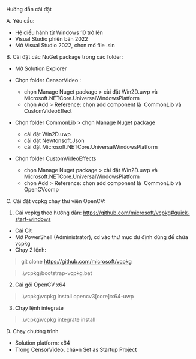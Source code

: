Hướng dẫn cài đặt

A. Yêu cầu:
- Hệ điều hành từ Windows 10 trở lên
- Visual Studio phiên bản 2022
- Mở Visual Studio 2022, chọn mở file .sln

B. Cài đặt các NuGet package trong các folder:
- Mở Solution Explorer
- Chọn folder CensorVideo :
	+ chọn Manage Nuget package > cài đặt Win2D.uwp và Microsoft.NETCore.UniversalWindowsPlatform
	+ chọn Add > Reference: chọn add component là  CommonLib và  CustomVideoEffect

- Chọn folder CommonLib > chọn Manage Nuget package 
	+ cài đặt Win2D.uwp
	+ cài đặt Newtonsoft.Json
	+ cài đặt Microsoft.NETCore.UniversalWindowsPlatform

- Chọn folder CustomVideoEffects 
	+ chọn Manage Nuget package > cài đặt Win2D.uwp và  Microsoft.NETCore.UniversalWindowsPlatform
	+ chọn Add > Reference: chọn add component là  CommonLib và  OpenCVcomp

C. Cài đặt vcpkg chạy thư viện OpenCV:
1. Cài vcpkg theo hướng dẫn: https://github.com/microsoft/vcpkg#quick-start-windows
- Cài Git  
- Mở PowerShell (Administrator), cd vào thư mục dự định dùng để chứa vcpkg
- Chạy 2 lệnh: 
> git clone https://github.com/microsoft/vcpkg

> .\vcpkg\bootstrap-vcpkg.bat
 
2. Cài gói OpenCV x64
> .\vcpkg\vcpkg install opencv3[core]:x64-uwp
 
3. Chạy lệnh integrate
> .\vcpkg\vcpkg integrate install

D. Chạy chương trình
- Solution platform: x64
- Trong CensorVideo, chá»n Set as Startup Project
